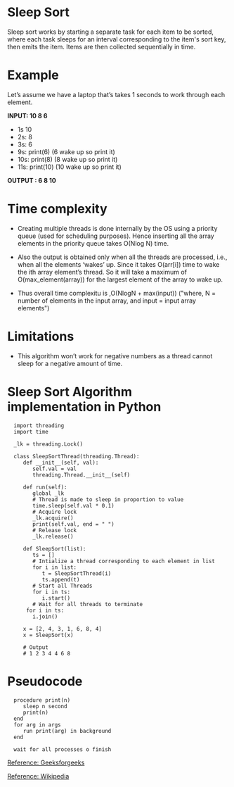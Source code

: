 # Sleep Sort

   Sleep sort works by starting a separate task for each item to be sorted, where each task sleeps for an interval corresponding to the item's sort key, then emits the item. Items are then collected sequentially in time.
# Example
 Let’s assume  we have a laptop that’s  takes 1 seconds to work through each element.
 
 **INPUT: 10 8 6**
 
 - 1s  10
 - 2s: 8
 - 3s: 6
 - 9s:  print(6)  (6  wake up so print it)
 - 10s: print(8)  (8  wake up so print it)
 - 11s: print(10) (10 wake up so print it)
 
 **OUTPUT : 6 8 10**
 
 # Time complexity
 
 - Creating multiple threads is done internally by the OS using a priority queue (used for scheduling purposes). Hence inserting all the  array elements in the priority queue takes O(Nlog N) time.
 
- Also the output is obtained only when all the threads are processed, i.e., when all the elements ‘wakes’ up. Since it takes O(arr[i]) time to wake the ith array element’s thread. So it will take a maximum of O(max_element(array)) for the largest element of the array to wake up.

 - Thus overall time complexitu is ,O(NlogN + max(input)) 
 ("where, N = number of elements in the input array, and input = input array elements")
 
 # Limitations 
 -  This algorithm won’t work for negative numbers as a thread cannot sleep for a negative amount of time.
 
 # Sleep Sort Algorithm implementation in Python
      import threading
      import time

      _lk = threading.Lock()

      class SleepSortThread(threading.Thread):
         def __init__(self, val):
            self.val = val
            threading.Thread.__init__(self)

         def run(self):
            global _lk
            # Thread is made to sleep in proportion to value
            time.sleep(self.val * 0.1)
            # Acquire lock
            _lk.acquire()
            print(self.val, end = " ")
            # Release lock
            _lk.release()
            
         def SleepSort(list):
            ts = []
            # Intialize a thread corresponding to each element in list
            for i in list:
               t = SleepSortThread(i)
               ts.append(t)  
            # Start all Threads
            for i in ts:
               i.start()
            # Wait for all threads to terminate
          for i in ts:
            i.join()
            
         x = [2, 4, 3, 1, 6, 8, 4]
         x = SleepSort(x)
         
         # Output
         # 1 2 3 4 4 6 8

# Pseudocode

      procedure print(n)
         sleep n second
         print(n)
      end
      for arg in args
         run print(arg) in background 
      end
      
      wait for all processes o finish
     
[Reference: Geeksforgeeks](https://www.geeksforgeeks.org/sleep-sort-king-laziness-sorting-sleeping/)

[Reference: Wikipedia](https://it.wikipedia.org/wiki/Sleep_sort)
